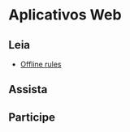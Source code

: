 # Aplicativos Web


## Leia
* [Offline rules](https://speakerdeck.com/triblondon/offline-rules-full-frontal-2012)
## Assista

## Participe

